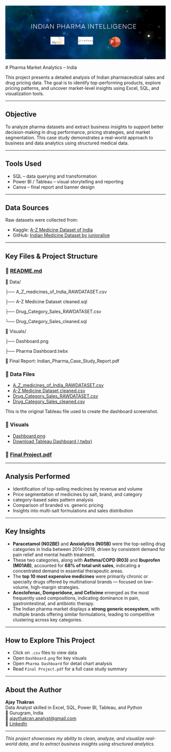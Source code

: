 <p align="center">
  <img src="Banner.png" alt="Indian Pharma Intelligence Banner" />
</p>
# Pharma Market Analytics – India

This project presents a detailed analysis of Indian pharmaceutical sales and drug pricing data. The goal is to identify top-performing products, explore pricing patterns, and uncover market-level insights using Excel, SQL, and visualization tools.

---

## Objective

To analyze pharma datasets and extract business insights to support better decision-making in drug performance, pricing strategies, and market segmentation. This case study demonstrates a real-world approach to business and data analytics using structured medical data.

---

## Tools Used
- SQL – data querying and transformation
- Power BI / Tableau – visual storytelling and reporting
- Canva – final report and banner design

---

## Data Sources

Raw datasets were collected from:

- Kaggle: [A-Z Medicine Dataset of India](https://www.kaggle.com/datasets/shudhanshusingh/az-medicine-dataset-of-india)
- GitHub: [Indian Medicine Dataset by junioralive](https://github.com/junioralive/Indian-Medicine-Dataset/blob/main/DATA/indian_medicine_data.csv)

---

## Key Files & Project Structure

### 📄 [README.md](./README.md)
📁 Data/

   ├── A_Z_medicines_of_India_RAWDATASET.csv
   
   ├── A-Z Medicine Dataset cleaned.sql
   
   ├── Drug_Category_Sales_RAWDATASET.csv
   
   └── Drug_Category_Sales_cleaned.sql

📁 Visuals/

   ├── Dashboard.png
   
   ├── Pharma Dashboard.twbx

📄 Final Report: Indian_Pharma_Case_Study_Report.pdf


### 📁 Data Files
- [A_Z_medicines_of_India_RAWDATASET.csv](./A_Z_medicines_of_India_RAWDATASET.csv)
- [A-Z Medicine Dataset cleaned.csv](./A-Z%20Medicine%20Dataset%20cleaned.csv)
- [Drug_Category_Sales_RAWDATASET.csv](./Drug_Category_Sales_RAWDATASET.csv)
- [Drug_Category_Sales_cleaned.csv](./Drug_Category_Sales_cleaned.csv)

This is the original Tableau file used to create the dashboard screenshot.

### 📁 Visuals
- [Dashboard.png](./Dashboard.png)
- [Download Tableau Dashboard (.twbx)](./Pharma_Dashboard_Tableau.twbx)

### 📄 [Final Project.pdf](./Final%20Project.pdf)

---

## Analysis Performed

- Identification of top-selling medicines by revenue and volume
- Price segmentation of medicines by salt, brand, and category
- category-based sales pattern analysis
- Comparison of branded vs. generic pricing
- Insights into multi-salt formulations and sales distribution

---

## Key Insights

- **Paracetamol (N02BE)** and **Anxiolytics (N05B)** were the top-selling drug categories in India between 2014–2019, driven by consistent demand for pain relief and mental health treatment.
- These two categories, along with **Asthma/COPD (R03)** and **Ibuprofen (M01AB)**, accounted for **68% of total unit sales**, indicating a concentrated demand in essential therapeutic areas.
- The **top 10 most expensive medicines** were primarily chronic or specialty drugs offered by multinational brands — focused on low-volume, high-margin strategies.
- **Aceclofenac, Domperidone, and Cefixime** emerged as the most frequently used compositions, indicating dominance in pain, gastrointestinal, and antibiotic therapy.
- The Indian pharma market displays a **strong generic ecosystem**, with multiple brands offering similar formulations, leading to competitive clustering across key categories.

---

## How to Explore This Project

- Click on `.csv` files to view data
- Open `Dashboard.png` for key visuals
- Open `Pharma Dashboard` for detail chart analysis
- Read `Final Project.pdf` for a full case study summary

---

## About the Author

**Ajay Thakran**  
Data Analyst skilled in Excel, SQL, Power BI, Tableau, and Python  
📍 Gurugram, India  
📧 ajaythakran.analyst@gmail.com  
🔗 [LinkedIn](https://shorturl.at/aCbXe)

---

_This project showcases my ability to clean, analyze, and visualize real-world data, and to extract business insights using structured analytics._
